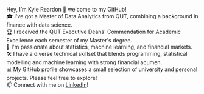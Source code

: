 Hey, I’m Kyle Reardon 👋 welcome to my GitHub!  
🎓 I've got a Master of Data Analytics from QUT, combining a background in finance with data science.  
🏆 I received the QUT Executive Deans' Commendation for Academic Excellence each semester of my Master's degree.   
👀 I'm passionate about statistics, machine learning, and financial markets.  
🛠 I have a diverse technical skillset that blends programming, statistical modelling and machine learning with strong financial acumen.  
📊 My GitHub profile showcases a small selection of university and personal projects. Please feel free to explore!  
📫 Connect with me on [LinkedIn](https://www.linkedin.com/in/kyle-reardon-a62901221/)!

<!---
kyle-reardon/kyle-reardon is a ✨ special ✨ repository because its `README.md` (this file) appears on your GitHub profile.
You can click the Preview link to take a look at your changes.
--->
